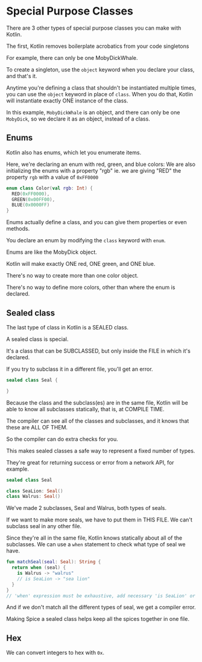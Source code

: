 # Special Purpose Classes

There are 3 other types of special purpose classes you can make with Kotlin.

The first, Kotlin removes boilerplate acrobatics from your code singletons

For example, there can only be one MobyDickWhale.

To create a singleton, use the `object` keyword when you declare your class, and
that's it.

Anytime you're defining a class that shouldn't be instantiated multiple times,
you can use the `object` keyword in place of `class`. When you do that, Kotlin
will instantiate exactly ONE instance of the class.

In this example, `MobyDickWhale` is an object, and there can only be one
`MobyDick`, so we declare it as an object, instead of a class.

## Enums
Kotlin also has enums, which let you enumerate items.

Here, we're declaring an enum with red, green, and blue colors:
We are also initializing the enums with a property "rgb"
ie. we are giving "RED" the property `rgb` with a value of `0xFF0000`
```kotlin
enum class Color(val rgb: Int) {
  RED(0xFF0000),
  GREEN(0x00FF00),
  BLUE(0x0000FF)
}
```

Enums actually define a class, and you can give them properties or even methods.

You declare an enum by modifying the `class` keyword with `enum`.

Enums are like the MobyDick object.

Kotlin will make exactly ONE red, ONE green, and ONE blue.

There's no way to create more than one color object.

There's no way to define more colors, other than where the enum is declared.

## Sealed class
The last type of class in Kotlin is a SEALED class.

A sealed class is special.

It's a class that can be SUBCLASSED, but only inside the FILE in which it's
declared.

If you try to subclass it in a different file, you'll get an error.

```kotlin
sealed class Seal {

}
```

Because the class and the subclass(es) are in the same file, Kotlin will be able
to know all subclasses statically, that is, at COMPILE TIME.

The compiler can see all of the classes and subclasses, and it knows that
these are ALL OF THEM.

So the compiler can do extra checks for you.

This makes sealed classes a safe way to represent a fixed number of types.

They're great for returning success or error from a network API, for example.

```kotlin
sealed class Seal

class SeaLion: Seal()
class Walrus: Seal()
```

We've made 2 subclasses, Seal and Walrus, both types of seals.

If we want to make more seals, we have to put them in THIS FILE.
We can't subclass seal in any other file.

Since they're all in the same file, Kotlin knows statically about all of the
subclasses. We can use a `when` statement to check what type of seal we have.

```kotlin
fun matchSeal(seal: Seal): String {
  return when (seal) {
    is Walrus -> "walrus"
    // is SeaLion -> "sea lion"
  }
}
// 'when' expression must be exhaustive, add necessary 'is SeaLion' or `else` branch instead

```

And if we don't match all the different types of seal, we get a compiler error.

Making Spice a sealed class helps keep all the spices together in one file.


## Hex
We can convert integers to hex with `0x`.

